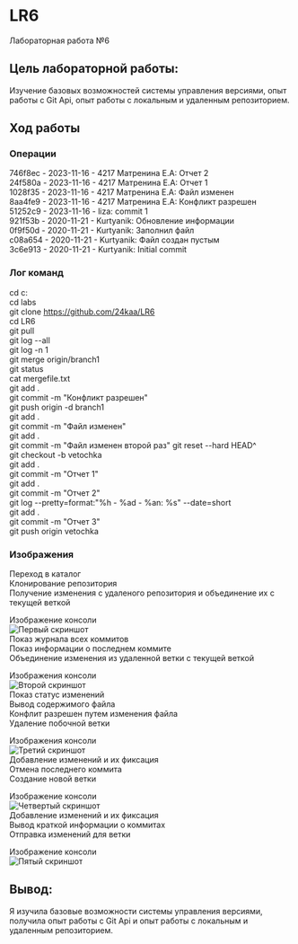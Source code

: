 # LR6
Лабораторная работа №6
## Цель лабораторной работы: 
Изучение базовых возможностей системы управления версиями, опыт работы с Git Api, опыт работы с локальным и удаленным репозиторием.  

## Ход работы

### Операции
746f8ec - 2023-11-16 - 4217 Матренина Е.А: Отчет 2  
24f580a - 2023-11-16 - 4217 Матренина Е.А: Отчет 1  
1028f35 - 2023-11-16 - 4217 Матренина Е.А: Файл изменен  
8aa4fe9 - 2023-11-16 - 4217 Матренина Е.А: Конфликт разрешен  
51252c9 - 2023-11-16 - liza: commit 1  
921f53b - 2020-11-21 - Kurtyanik: Обновление информации  
0f9f50d - 2020-11-21 - Kurtyanik: Заполнил файл  
c08a654 - 2020-11-21 - Kurtyanik: Файл создан пустым  
3c6e913 - 2020-11-21 - Kurtyanik: Initial commit  

### Лог команд 
cd c:  
cd labs  
git clone https://github.com/24kaa/LR6  
cd LR6  
git pull  
git log  --all  
git log -n 1  
git merge origin/branch1  
git status  
cat mergefile.txt  
git add .  
git commit -m "Конфликт разрешен"  
git push origin -d branch1  
git add .  
git commit -m "Файл изменен"  
git add .  
git commit -m "Файл изменен второй раз" 
git reset --hard HEAD^  
git checkout -b vetochka  
git add .  
git commit -m "Отчет 1"  
git add .  
git commit -m "Отчет 2"  
git log --pretty=format:"%h - %ad - %an: %s" --date=short  
git add .  
git commit -m "Отчет 3"  
git push origin vetochka  

### Изображения
Переход в каталог  
Клонирование репозитория  
Получение изменения с удаленого репозитория и объединение их с текущей веткой  

Изображение консоли  
![Первый скриншот](https://github.com/24kaa/LR6/blob/vetochka/screenshots/s1.jpg)  
Показ журнала всех коммитов  
Показ информации о последнем коммите  
Объединение изменения из удаленной ветки с текущей веткой  

Изображения консоли  
![Второй скриншот](https://github.com/24kaa/LR6/blob/vetochka/screenshots/s2.jpg)  
Показ статус изменений  
Вывод содержимого файла  
Конфлит разрешен путем изменения файла  
Удаление побочной ветки  

Изображения консоли  
![Третий скриншот](https://github.com/24kaa/LR6/blob/vetochka/screenshots/s3.jpg)  
Добавление изменений и их фиксация  
Отмена последнего коммита  
Создание новой ветки  

Изображение консоли  
![Четвертый скриншот](https://github.com/24kaa/LR6/blob/vetochka/screenshots/s4.jpg)  
Добавление изменений и их фиксация  
Вывод краткой информации о коммитах  
Отправка изменений для ветки  

Изображение консоли  
![Пятый скриншот](https://github.com/24kaa/LR6/blob/vetochka/screenshots/s5.jpg)  

## Вывод: 
Я изучила базовые возможности системы управления версиями, получила опыт работы с Git Api и опыт работы с локальным и удаленным репозиторием.  
